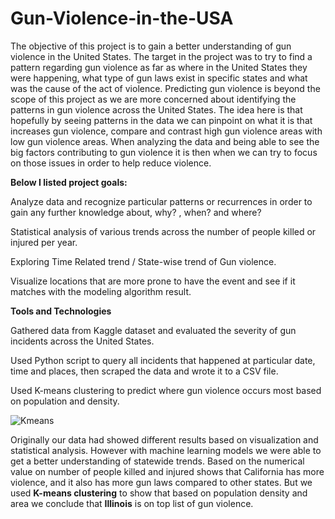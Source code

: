 # Gun-Violence-in-the-USA
<p>The objective of this project is to gain a better understanding of gun violence in the United States.  The target in the project was to try to find a pattern regarding gun violence as far as where in the United States they were happening, what type of gun laws exist in specific states and what was the cause of the act of violence.  Predicting gun violence is beyond the scope of this project as we are more concerned about identifying the patterns in gun violence across the United States.  The idea here is that hopefully by seeing patterns in the data we can pinpoint on what it is that increases gun violence, compare and contrast high gun violence areas with low gun violence areas.  When analyzing the data and being able to see the big factors contributing to gun violence it is then when we can try to focus on those issues in order to help reduce violence.</p>

<b>Below I listed project goals:</b>
<p>Analyze data and recognize particular patterns or recurrences in order to gain any further knowledge about, why? , when? and where?</p>
<p>Statistical analysis of various trends across the number of people killed or injured per year.</p>
<p>Exploring Time Related trend / State-wise trend of Gun violence.</p>
<p>Visualize locations that are more prone to have the event and see if it matches with the modeling algorithm result.</p>
<b>Tools and Technologies</b>
<p>Gathered data from Kaggle dataset and evaluated the severity of gun incidents across the United States.</p>
<p>Used Python script to query all incidents that happened at particular date, time and places, then scraped the data and wrote it to a CSV file.</p>
<p>Used K-means clustering to predict where gun violence occurs most based on population and density.</p>

![Kmeans](https://user-images.githubusercontent.com/40185448/90277126-e40fa280-de19-11ea-8487-0f0ad7aa0383.JPG)

<p>Originally our data had showed different results based on visualization and statistical analysis.  However with machine learning models we were able to get a better understanding of statewide trends.  Based on the numerical value on number of people killed and injured shows that California has more violence, and it also has more gun laws compared to other states. But we used <b>K-means clustering</b> to show that based on population density and area we conclude that <b>Illinois</b> is on top list of gun violence.</p>
